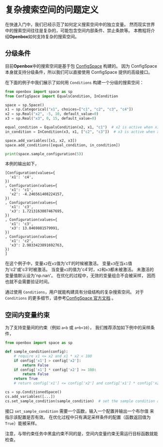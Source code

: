 # 复杂搜索空间的问题定义

在快速入门中，我们已经示范了如何定义搜索空间中的独立变量。
然而现实世界中的搜索空间往往是复杂的，可能包含空间内部条件、禁止条款等。
本教程将介绍**Openbox**如何支持复杂的搜索空间。

## 分级条件
目前**Openbox**中的搜索空间是基于包 [ConfigSpace](https://github.com/automl/ConfigSpace) 构建的。
因为 ConfigSpace 本身就支持分级条件，所以我们可以直接使用 ConfigSpace 提供的高级接口。

在下面的例子中我们展示了如何用 `Conditions` 构建一个分级的搜索空间：

```python
from openbox import space as sp
from ConfigSpace import EqualsCondition, InCondition

space = sp.Space()
x1 = sp.Categorical("x1", choices=["c1", "c2", "c3", "c4"])
x2 = sp.Real("x2", -5, 10, default_value=0)
x3 = sp.Real("x3", 0, 15, default_value=0)

equal_condition = EqualsCondition(x2, x1, "c1")  # x2 is active when x1 = c1
in_condition = InCondition(x3, x1, ["c2", "c3"])  # x3 is active when x1 = c2 or x1 = c3

space.add_variables([x1, x2, x3])
space.add_conditions([equal_condition, in_condition])

print(space.sample_configuration(5))
```

本例的输出如下，

```
[Configuration(values={
  'x1': 'c4',
})
, Configuration(values={
  'x1': 'c1',
  'x2': -4.246561408224157,
})
, Configuration(values={
  'x1': 'c3',
  'x3': 1.7213163807467695,
})
, Configuration(values={
  'x1': 'c3',
  'x3': 13.8469881579991,
})
, Configuration(values={
  'x1': 'c2',
  'x3': 2.9833423891692763,
})
]
```

在这个例子中，变量`x2`在`x1`值为'c1'的时候被激活。
变量`x3`在当`x1`值为'c2'或'c3'时被激活。
当变量`x1`的值为'c4'时，`x2`和`x3`都未被激活。
未激活的变量值默认设为'np.nan'。
在优化的过程中，无效的变量组合不会被采样，
因而也就不会需要验证时间。

通过使用 `Conditions`，用户就能构建具有分级结构的复杂搜索空间。
对于 `Conditions` 的更多细节，请参考[ConfigSpace 官方文档](https://automl.github.io/ConfigSpace/main/) 。

## 空间内变量约束
为了支持变量间的约束（例如 `a<b` 或 `a+b<10`）， 我们推荐添加如下例中的采样条件，

```python
from openbox import space as sp

def sample_condition(config):
    # require x1 <= x2 and x1 * x2 < 100
    if config['x1'] > config['x2']:
        return False
    if config['x1'] * config['x2'] >= 100:
        return False
    return True
    # return config['x1'] <= config['x2'] and config['x1'] * config['x2'] < 100

cs = sp.ConditionedSpace()
cs.add_variables([...])
cs.set_sample_condition(sample_condition)  # set the sample condition after all variables are added

```

接口 `set_sample_condition` 需要一个函数，输入一个配置并输出一个布尔值 来指示该配置是否有效。
在优化过程中只有满足采样条件的配置（函数返回值为`True`）能被采样。

注意，与带约束任务中黑盒约束不同的是，空间内变量约束无需运行目标函数就能检查。

